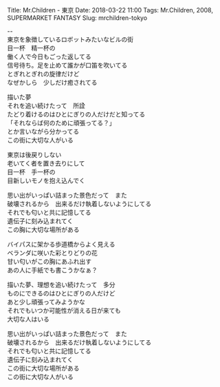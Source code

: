 Title: Mr.Children - 東京
Date: 2018-03-22 11:00
Tags: Mr.Children, 2008, SUPERMARKET FANTASY
Slug: mrchildren-tokyo


--  
東京を象徴しているロボットみたいなビルの街  
目一杯　精一杯の  
働く人で今日もごった返してる  
信号待ち。足を止めて誰かが口笛を吹いてる  
とぎれとぎれの旋律だけど  
なぜかしら　少しだけ癒されてる  
  
描いた夢  
それを追い続けたって　所詮  
たどり着けるのはひとにぎりの人だけだと知ってる  
「それならば何のために頑張ってる？」  
とか言いながら分かってる  
この街に大切な人がいる  
  
東京は後戻りしない  
老いてく者を置き去りにして  
目一杯　手一杯の  
目新しいモノを抱え込んでく  
  
思い出がいっぱい詰まった景色だって　また  
破壊されるから　出来るだけ執着しないようにしてる  
それでも匂いと共に記憶してる  
遺伝子に刻み込まれてく  
この胸に大切な場所がある  
  
バイパスに架かる歩道橋からよく見える  
ベランダに咲いた彩とりどりの花  
甘い匂いがこの胸にあふれ出す  
あの人に手紙でも書こうかなぁ？  
  
描いた夢、理想を追い続けたって　多分  
ものにできるのはひとにぎりの人だけど  
あと少し頑張ってみようかな  
それでもいつか可能性が消える日が来ても  
大切な人はいる  
  
思い出がいっぱい詰まった景色だって　また  
破壊されるから　出来るだけ執着しないようにしてる  
それでも匂いと共に記憶してる  
遺伝子に刻み込まれてく  
この街に大切な場所がある  
この街に大切な人がいる  
